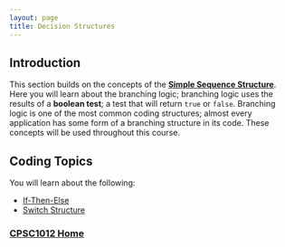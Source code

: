 ```yaml
---
layout: page
title: Decision Structures
---
```


## Introduction
This section builds on the concepts of the **[Simple Sequence Structure](../02-sequence/02-sequence.md)**. Here you will learn about the branching logic; branching logic uses the results of a **boolean test**; a test that will return `true` or `false`. Branching logic is one of the most common coding structures; almost every application has some form of a branching structure in its code. These concepts will be used throughout this course.

## Coding Topics
You will learn about the following:
* [If-Then-Else](if-then-else.md)
* [Switch Structure](switch.md)

### [CPSC1012 Home](../)